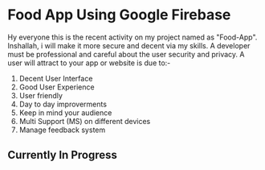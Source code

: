 # Food App Using Google Firebase

Hy everyone this is the recent activity on my project named as "Food-App".
Inshallah, i will make it more secure and decent via my skills. A developer
must be professional and careful about the user security and privacy. A user
will attract to your app or website is due to:-

1) Decent User Interface
2) Good User Experience
3) User friendly
4) Day to day improverments
5) Keep in mind your audience
6) Multi Support (MS) on different devices
7) Manage feedback system

## Currently In Progress